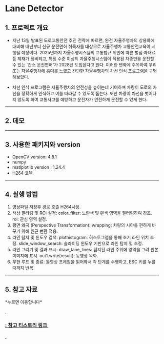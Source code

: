 <h1>Lane Detector</h1>


<h2>1. 프로젝트 개요</h2>

+ 지난 13일 발표된 도로교통안전 추진 전략에 따르면, 완전 자율주행차의 상용화에 대비해 내년부터 신규 운전면허 취득자를 대상으로 자율주행차 교통안전교육이 시행될 예정이다. 2025년까지 자율주행시스템의 교통법규 위반에 따른 벌점·과태료 등 제재가 정비되고, 특정 수준 이상의 자율주행시스템이 적용된 차종만을 운전할 수 있는 '간소 운전면허'가 2028년 도입된다고 한다. 이러한 변화에 주목하여 우리 조는 자율주행차에 흥미를 느꼈고 간단한 자율주행차의 차선 인식 프로그램을 구현해보았다. 

+ 차선 인식 프로그램은 자율주행차의 안전성을 높이는데 기여하며 차량이 도로의 차선을 정확하게 인식하고 이를 따라갈 수 있도록 돕는다. 또한 차량이 차선을 벗어나지 않도록 하여 교통사고를 예방하고 운전자가 안전하게 운전할 수 있게 한다. 
___
<h2>2. 데모 </h2>

___
<h2>3. 사용한 패키지와 version</h2>

- OpenCV version: 4.8.1
- numpy 
- matlplotlib version : 1.24.4
- H264 코덱

___
<h2>4. 실행 방법</h2>

1. 영상파일 저장후 경로 호출
H264사용.
2. 색상 필터링 및 ROI 설정:
color_filter: 노란색 및 흰색 영역을 필터링하여 강조.
roi: 관심 영역 설정.
3. 평면 왜곡 (Perspective Transformation):
wrapping: 차량의 시야를 편하게 바꾸기 위해 원근 변환 적용.
4. 라인 탐지 및 윈도우 검색:
plothistogram: 히스토그램을 통해 초기 라인 위치 추정.
slide_window_search: 슬라이딩 윈도우 기반으로 라인 탐지 및 추정.
5. 라인 그리기 및 결과 표시:
draw_lane_lines: 탐지된 라인 주위에 영역을 그려 원본 이미지에 표시.
out1.write(result): 동영상 녹화.
6. 무한 루프 및 종료:
동영상 프레임을 읽어와서 각 단계를 수행하고, ESC 키를 누를 때까지 반복.

___
<h2>5. 참고 자료</h2>
*누르면 이동합니다*

<a href="https://moon-coco.tistory.com/entry/OpenCV%EC%B0%A8%EC%84%A0-%EC%9D%B8%EC%8B%9D)https://moon-coco.tistory.com/entry/OpenCV%EC%B0%A8%EC%84%A0-%EC%9D%B8%EC%8B%9D"> <h3>: 참고 티스토리 링크 </h3> </a>
